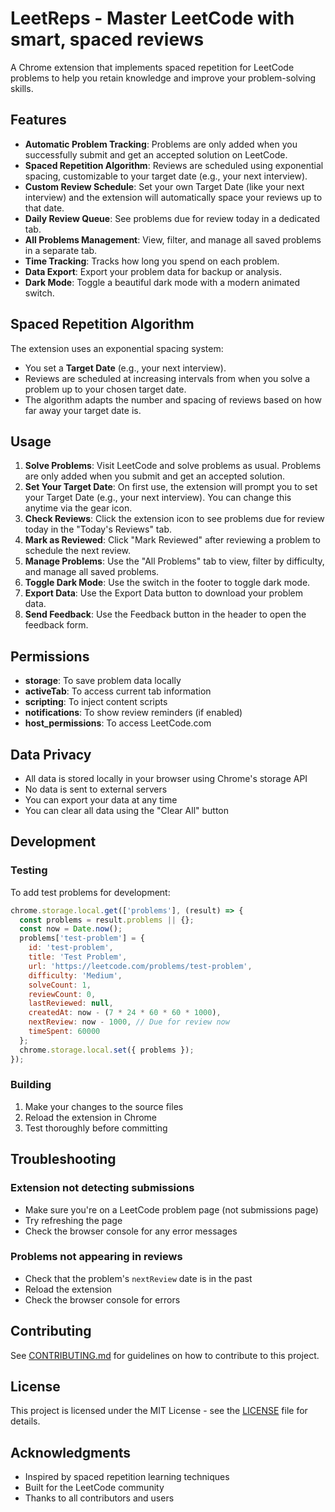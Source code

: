 # LeetReps - Master LeetCode with smart, spaced reviews

A Chrome extension that implements spaced repetition for LeetCode problems to help you retain knowledge and improve your problem-solving skills.

## Features

- **Automatic Problem Tracking**: Problems are only added when you successfully submit and get an accepted solution on LeetCode.
- **Spaced Repetition Algorithm**: Reviews are scheduled using exponential spacing, customizable to your target date (e.g., your next interview).
- **Custom Review Schedule**: Set your own Target Date (like your next interview) and the extension will automatically space your reviews up to that date.
- **Daily Review Queue**: See problems due for review today in a dedicated tab.
- **All Problems Management**: View, filter, and manage all saved problems in a separate tab.
- **Time Tracking**: Tracks how long you spend on each problem.
- **Data Export**: Export your problem data for backup or analysis.
- **Dark Mode**: Toggle a beautiful dark mode with a modern animated switch.

## Spaced Repetition Algorithm

The extension uses an exponential spacing system:
- You set a **Target Date** (e.g., your next interview).
- Reviews are scheduled at increasing intervals from when you solve a problem up to your chosen target date.
- The algorithm adapts the number and spacing of reviews based on how far away your target date is.

## Usage

1. **Solve Problems**: Visit LeetCode and solve problems as usual. Problems are only added when you submit and get an accepted solution.
2. **Set Your Target Date**: On first use, the extension will prompt you to set your Target Date (e.g., your next interview). You can change this anytime via the gear icon.
3. **Check Reviews**: Click the extension icon to see problems due for review today in the "Today's Reviews" tab.
4. **Mark as Reviewed**: Click "Mark Reviewed" after reviewing a problem to schedule the next review.
5. **Manage Problems**: Use the "All Problems" tab to view, filter by difficulty, and manage all saved problems.
6. **Toggle Dark Mode**: Use the switch in the footer to toggle dark mode.
7. **Export Data**: Use the Export Data button to download your problem data.
8. **Send Feedback**: Use the Feedback button in the header to open the feedback form.

## Permissions

- **storage**: To save problem data locally
- **activeTab**: To access current tab information
- **scripting**: To inject content scripts
- **notifications**: To show review reminders (if enabled)
- **host_permissions**: To access LeetCode.com

## Data Privacy

- All data is stored locally in your browser using Chrome's storage API
- No data is sent to external servers
- You can export your data at any time
- You can clear all data using the "Clear All" button

## Development

### Testing

To add test problems for development:

```javascript
chrome.storage.local.get(['problems'], (result) => {
  const problems = result.problems || {};
  const now = Date.now();
  problems['test-problem'] = {
    id: 'test-problem',
    title: 'Test Problem',
    url: 'https://leetcode.com/problems/test-problem',
    difficulty: 'Medium',
    solveCount: 1,
    reviewCount: 0,
    lastReviewed: null,
    createdAt: now - (7 * 24 * 60 * 60 * 1000),
    nextReview: now - 1000, // Due for review now
    timeSpent: 60000
  };
  chrome.storage.local.set({ problems });
});
```

### Building

1. Make your changes to the source files
2. Reload the extension in Chrome
3. Test thoroughly before committing

## Troubleshooting

### Extension not detecting submissions
- Make sure you're on a LeetCode problem page (not submissions page)
- Try refreshing the page
- Check the browser console for any error messages

### Problems not appearing in reviews
- Check that the problem's `nextReview` date is in the past
- Reload the extension
- Check the browser console for errors

## Contributing

See [CONTRIBUTING.md](CONTRIBUTING.md) for guidelines on how to contribute to this project.

## License

This project is licensed under the MIT License - see the [LICENSE](LICENSE) file for details.

## Acknowledgments

- Inspired by spaced repetition learning techniques
- Built for the LeetCode community
- Thanks to all contributors and users 
